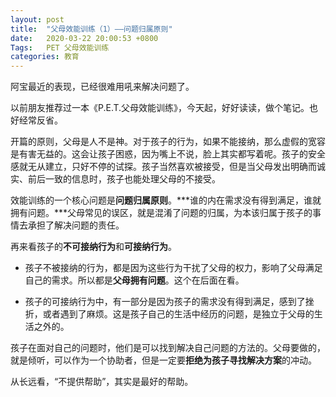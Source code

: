 ```yaml
---
layout: post
title:  "父母效能训练（1）——问题归属原则"
date:   2020-03-22 20:00:53 +0800
Tags:   PET 父母效能训练
categories: 教育
---
```


阿宝最近的表现，已经很难用吼来解决问题了。

以前朋友推荐过一本《P.E.T.父母效能训练》，今天起，好好读读，做个笔记。也好经常反省。

开篇的原则，父母是人不是神。对于孩子的行为，如果不能接纳，那么虚假的宽容是有害无益的。这会让孩子困惑，因为嘴上不说，脸上其实都写着呢。孩子的安全感就无从建立，只好不停的试探。孩子当然喜欢被接受，但是当父母发出明确而诚实、前后一致的信息时，孩子也能处理父母的不接受。

效能训练的一个核心问题是**问题归属原则**。***谁的内在需求没有得到满足，谁就拥有问题。***父母常见的误区，就是混淆了问题的归属，为本该归属于孩子的事情去承担了解决问题的责任。

再来看孩子的**不可接纳行为**和**可接纳行为**。

+ 孩子不被接纳的行为，都是因为这些行为干扰了父母的权力，影响了父母满足自己的需求。所以都是**父母拥有问题**。这个在后面在看。

+ 孩子的可接纳行为中，有一部分是因为孩子的需求没有得到满足，感到了挫折，或者遇到了麻烦。这是孩子自己的生活中经历的问题，是独立于父母的生活之外的。

孩子在面对自己的问题时，他们是可以找到解决自己问题的方法的。父母要做的，就是倾听，可以作为一个协助者，但是一定要**拒绝为孩子寻找解决方案**的冲动。

从长远看，“不提供帮助”，其实是最好的帮助。